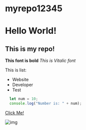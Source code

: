 # myrepo12345
# Hello World!
## This is my repo!

**This font is bold**
*This is Vitalic font*

This is list:
* Website
* Developer
* Test

```javascript
  let num = 10;
  console.log("Number is: " + num);
```

[Click Me!](https://www.google.com/)

![img](https://images.unsplash.com/photo-1608848461950-0fe51dfc41cb?auto=format&fit=crop&q=80&w=1000&ixlib=rb-4.0.3&ixid=M3wxMjA3fDB8MHxleHBsb3JlLWZlZWR8MXx8fGVufDB8fHx8fA%3D%3D)
